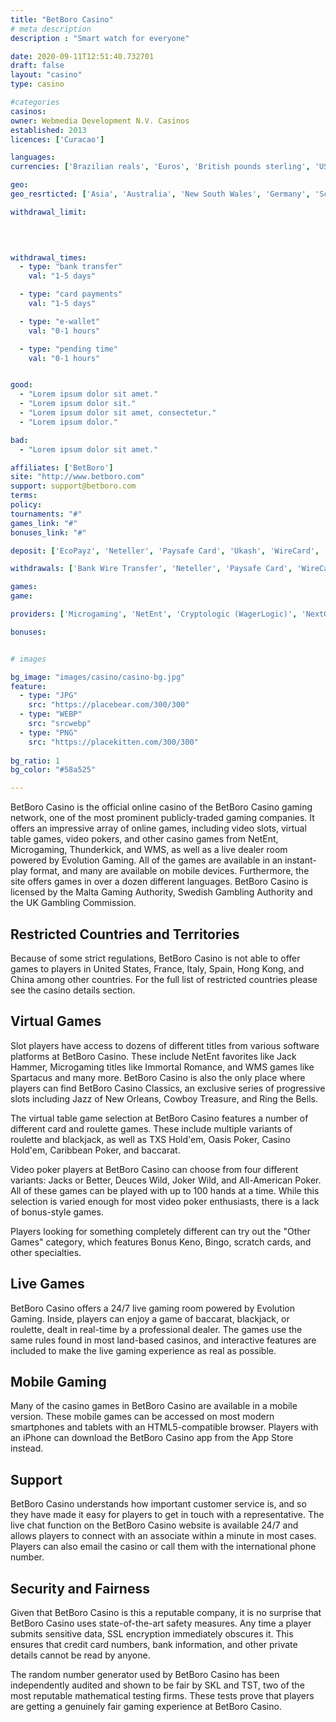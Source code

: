 ```yaml
---
title: "BetBoro Casino"
# meta description
description : "Smart watch for everyone"

date: 2020-09-11T12:51:40.732701
draft: false
layout: "casino" 
type: casino

#categories
casinos: 
owner: Webmedia Development N.V. Casinos
established: 2013
licences: ['Curacao']

languages: 
currencies: ['Brazilian reals', 'Euros', 'British pounds sterling', 'US dollars']

geo: 
geo_resrticted: ['Asia', 'Australia', 'New South Wales', 'Germany', 'Schleswig-Holstein', 'Italy', 'Puerto Rico', 'Spain', 'Sweden', 'Switzerland', 'United Kingdom', 'United States', 'Alabama', 'Alaska', 'American Samoa', 'Arizona', 'Arkansas', 'California', 'Colorado', 'Connecticut', 'Delaware', 'District of Columbia', 'Florida', 'Georgia(US)', 'Guam', 'Hawaii', 'Idaho', 'Illinois', 'Indiana', 'Iowa', 'Kansas', 'Kentucky', 'Louisiana', 'Maine', 'Maryland', 'Massachusetts', 'Michigan', 'Minnesota', 'Mississippi', 'Missouri', 'Montana', 'Nebraska', 'Nevada', 'New Hampshire', 'New Jersey', 'New Mexico', 'New York', 'North Carolina', 'North Dakota', 'Northern Mariana Islands', 'Ohio', 'Oklahoma', 'Oregon', 'Pennsylvania', 'Rhode Island', 'South Carolina', 'South Dakota', 'Tennessee', 'Texas', 'U.S. Virgin Islands', 'Utah', 'Vermont', 'Virginia', 'Washington', 'West Virginia', 'Wisconsin', 'Wyoming']

withdrawal_limit:

  
  

withdrawal_times:
  - type: "bank transfer"
    val: "1-5 days"

  - type: "card payments"
    val: "1-5 days"

  - type: "e-wallet"
    val: "0-1 hours"

  - type: "pending time"
    val: "0-1 hours"


good:
  - "Lorem ipsum dolor sit amet."
  - "Lorem ipsum dolor sit."
  - "Lorem ipsum dolor sit amet, consectetur."
  - "Lorem ipsum dolor."

bad:
  - "Lorem ipsum dolor sit amet."

affiliates: ['BetBoro']
site: "http://www.betboro.com"
support: support@betboro.com
terms:
policy:
tournaments: "#"
games_link: "#"
bonuses_link: "#"

deposit: ['EcoPayz', 'Neteller', 'Paysafe Card', 'Ukash', 'WireCard', 'Skrill', 'AstroPay Card']

withdrawals: ['Bank Wire Transfer', 'Neteller', 'Paysafe Card', 'WireCard', 'EcoPayz', 'Skrill', 'AstroPay Card']

games: 
game:

providers: ['Microgaming', 'NetEnt', 'Cryptologic (WagerLogic)', 'NextGen Gaming', '1x2Games', 'iSoftBet', 'Elk Studios', 'Casino Technology', 'Betconstruct', 'Pragmatic Play']

bonuses:


# images

bg_image: "images/casino/casino-bg.jpg"  
feature:
  - type: "JPG" 
    src: "https://placebear.com/300/300"
  - type: "WEBP"
    src: "srcwebp"
  - type: "PNG"
    src: "https://placekitten.com/300/300"  
 
bg_ratio: 1 
bg_color: "#58a525"  

---
```


BetBoro Casino is the official online casino of the BetBoro Casino gaming network, one of the most prominent publicly-traded gaming companies. It offers an impressive array of online games, including video slots, virtual table games, video pokers, and other casino games from NetEnt, Microgaming, Thunderkick, and WMS, as well as a live dealer room powered by Evolution Gaming. All of the games are available in an instant-play format, and many are available on mobile devices. Furthermore, the site offers games in over a dozen different languages. BetBoro Casino is licensed by the Malta Gaming Authority, Swedish Gambling Authority and the UK Gambling Commission.

## Restricted Countries and Territories
Because of some strict regulations, BetBoro Casino is not able to offer games to players in United States, France, Italy, Spain, Hong Kong, and China among other countries. For the full list of restricted countries please see the casino details section.

## Virtual Games
Slot players have access to dozens of different titles from various software platforms at BetBoro Casino. These include NetEnt favorites like Jack Hammer, Microgaming titles like Immortal Romance, and WMS games like Spartacus and many more. BetBoro Casino is also the only place where players can find BetBoro Casino Classics, an exclusive series of progressive slots including Jazz of New Orleans, Cowboy Treasure, and Ring the Bells.

The virtual table game selection at BetBoro Casino features a number of different card and roulette games. These include multiple variants of roulette and blackjack, as well as TXS Hold'em, Oasis Poker, Casino Hold'em, Caribbean Poker, and baccarat.

Video poker players at BetBoro Casino can choose from four different variants: Jacks or Better, Deuces Wild, Joker Wild, and All-American Poker. All of these games can be played with up to 100 hands at a time. While this selection is varied enough for most video poker enthusiasts, there is a lack of bonus-style games.

Players looking for something completely different can try out the "Other Games" category, which features Bonus Keno, Bingo, scratch cards, and other specialties.

## Live Games
BetBoro Casino offers a 24/7 live gaming room powered by Evolution Gaming. Inside, players can enjoy a game of baccarat, blackjack, or roulette, dealt in real-time by a professional dealer. The games use the same rules found in most land-based casinos, and interactive features are included to make the live gaming experience as real as possible.

## Mobile Gaming
Many of the casino games in BetBoro Casino are available in a mobile version. These mobile games can be accessed on most modern smartphones and tablets with an HTML5-compatible browser. Players with an iPhone can download the BetBoro Casino app from the App Store instead.

## Support
BetBoro Casino understands how important customer service is, and so they have made it easy for players to get in touch with a representative. The live chat function on the BetBoro Casino website is available 24/7 and allows players to connect with an associate within a minute in most cases. Players can also email the casino or call them with the international phone number.

## Security and Fairness
Given that BetBoro Casino is this a reputable company, it is no surprise that BetBoro Casino uses state-of-the-art safety measures. Any time a player submits sensitive data, SSL encryption immediately obscures it. This ensures that credit card numbers, bank information, and other private details cannot be read by anyone.

The random number generator used by BetBoro Casino has been independently audited and shown to be fair by SKL and TST, two of the most reputable mathematical testing firms. These tests prove that players are getting a genuinely fair gaming experience at BetBoro Casino.
